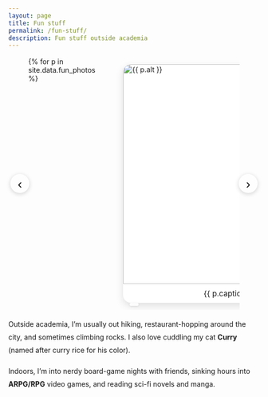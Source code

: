 ```yaml
---
layout: page
title: Fun stuff
permalink: /fun-stuff/
description: Fun stuff outside academia
---
```


<div class="vm-carousel" tabindex="0">
  <button class="vm-prev" aria-label="Previous slide">‹</button>

  <div class="vm-track">
    {% for p in site.data.fun_photos %}
    <figure class="vm-slide">
      <img src="{{ p.src }}" alt="{{ p.alt }}" loading="{% if forloop.first %}eager{% else %}lazy{% endif %}">
      <figcaption>{{ p.caption }}</figcaption>
    </figure>
    {% endfor %}
  </div>

  <button class="vm-next" aria-label="Next slide">›</button>
  <div class="vm-counter" aria-live="polite"></div>
</div>

<style>
.vm-carousel{position:relative;margin:1rem 0;padding:0 2.5rem;outline:none}
.vm-track{display:flex;gap:1rem;overflow:hidden;transition:transform .35s ease}
.vm-slide{min-width:100%;background:#fff;border-radius:1rem;box-shadow:0 6px 16px rgba(0,0,0,.12);overflow:hidden}
.vm-slide img{display:block;width:100%;height:440px;object-fit:cover}
.vm-slide figcaption{text-align:center;font-size:.95rem;padding:.6rem 1rem;color:var(--text-muted)}
.vm-prev,.vm-next{
  position:absolute;top:50%;transform:translateY(-50%);
  width:38px;height:38px;border:none;border-radius:50%;
  background:#fff;box-shadow:0 2px 8px rgba(0,0,0,.18);
  font-size:26px;line-height:38px;cursor:pointer;opacity:.95
}
.vm-prev{left:.25rem}.vm-next{right:.25rem}
.vm-prev:hover,.vm-next:hover{opacity:1}
.vm-counter{
  position:absolute;left:50%;bottom:.5rem;transform:translateX(-50%);
  font-size:.9rem;color:var(--text-muted);
  background:rgba(255,255,255,.85);padding:.2rem .55rem;border-radius:.5rem;box-shadow:0 1px 4px rgba(0,0,0,.1)
}
@media (min-width:992px){ .vm-slide img{height:520px} }
</style>

<script>
(function(){
  const root = document.currentScript.previousElementSibling.previousElementSibling;
  const track = root.querySelector('.vm-track');
  const slides = Array.from(root.querySelectorAll('.vm-slide'));
  const prev = root.querySelector('.vm-prev');
  const next = root.querySelector('.vm-next');
  const counter = root.querySelector('.vm-counter');
  let i = 0, autoTimer = null;

  function update(){
    track.style.transform = `translateX(${-i*100}%)`;
    counter.textContent = `${i+1} / ${slides.length}`;
  }
  function go(n){ i = (n + slides.length) % slides.length; update(); }

  // 按钮、键盘、触摸
  prev.addEventListener('click', () => go(i-1));
  next.addEventListener('click', () => go(i+1));
  root.addEventListener('keydown', e=>{
    if(e.key==='ArrowLeft') go(i-1);
    if(e.key==='ArrowRight') go(i+1);
  });
  let sx=0; track.addEventListener('touchstart',e=>sx=e.touches[0].clientX,{passive:true});
  track.addEventListener('touchend',e=>{
    const dx=e.changedTouches[0].clientX - sx;
    if(Math.abs(dx)>40) go(dx<0? i+1 : i-1);
  }, {passive:true});

  // （可选）自动播放：取消下一行注释即可，间隔 4 秒
  // autoTimer = setInterval(()=>go(i+1), 4000);
  // 鼠标悬停时暂停
  // root.addEventListener('mouseenter', ()=>clearInterval(autoTimer));
  // root.addEventListener('mouseleave', ()=>autoTimer=setInterval(()=>go(i+1), 4000));

  update();
})();
</script>

<p class="fun-note">
Outside academia, I’m usually out hiking, restaurant-hopping around the city, and sometimes climbing rocks.
I also love cuddling my cat <strong>Curry</strong> (named after curry rice for his color).
</p>

<p class="fun-note">
Indoors, I’m into nerdy board-game nights with friends, sinking hours into <strong>ARPG/RPG</strong> video games,
and reading sci-fi novels and manga.
</p>

<style>
.fun-note{
  max-width: 900px;
  margin: 1rem auto;
  line-height: 1.85;
  color: var(--text-muted);
}
</style>

